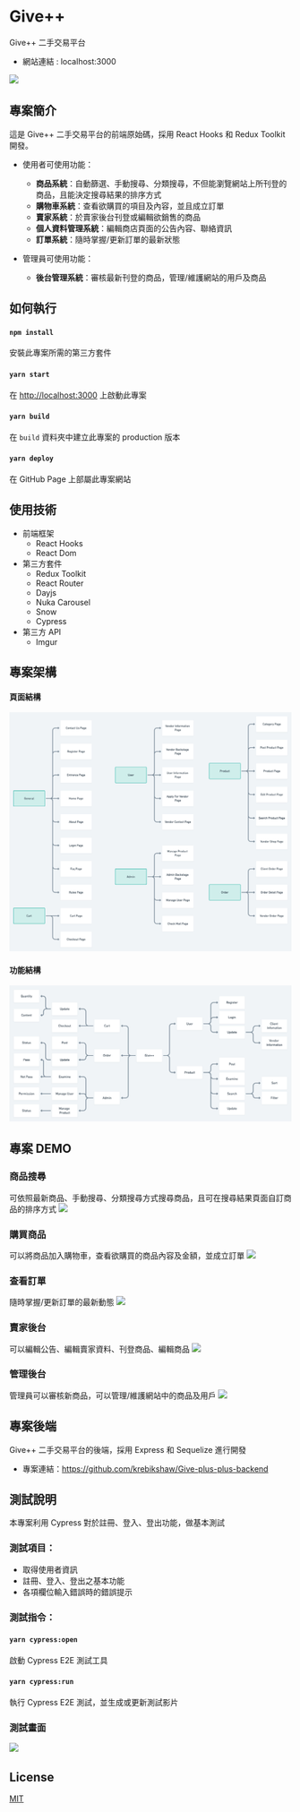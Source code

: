 # Give++
Give++ 二手交易平台
- 網站連結 : localhost:3000

![](https://github.com/krebikshaw/final-project/blob/master/%E9%A6%96%E9%A0%81%E6%88%AA%E5%9C%96.png?raw=true)

## 專案簡介
這是 Give++ 二手交易平台的前端原始碼，採用 React Hooks 和 Redux Toolkit 開發。 

- 使用者可使用功能：
  - **商品系統**：自動篩選、手動搜尋、分類搜尋，不但能瀏覽網站上所刊登的商品，且能決定搜尋結果的排序方式
  - **購物車系統**：查看欲購買的項目及內容，並且成立訂單
  - **賣家系統**：於賣家後台刊登或編輯欲銷售的商品
  - **個人資料管理系統**：編輯商店頁面的公告內容、聯絡資訊
  - **訂單系統**：隨時掌握/更新訂單的最新狀態

- 管理員可使用功能：
  - **後台管理系統**：審核最新刊登的商品，管理/維護網站的用戶及商品

## 如何執行

#### `npm install`
安裝此專案所需的第三方套件

#### `yarn start`
在 [http://localhost:3000](http://localhost:3000) 上啟動此專案

#### `yarn build`
在 `build` 資料夾中建立此專案的 production 版本

#### `yarn deploy`
在 GitHub Page 上部屬此專案網站


## 使用技術
- 前端框架
    - React Hooks
    - React Dom
- 第三方套件
    - Redux Toolkit
    - React Router
    - Dayjs
    - Nuka Carousel
    - Snow
    - Cypress
- 第三方 API
    - Imgur

## 專案架構


#### 頁面結構
![Pages Structure](https://github.com/krebikshaw/final-project/blob/master/d91a479b-a380-4a67-afa5-80eca57d8b7d.png?raw=true)


#### 功能結構
![Feature Structure](https://github.com/krebikshaw/final-project/blob/master/e42723f6-5286-46c1-a5d3-5a5e2b1a4a74.png?raw=true)


## 專案 DEMO

### 商品搜尋
可依照最新商品、手動搜尋、分類搜尋方式搜尋商品，且可在搜尋結果頁面自訂商品的排序方式
![](https://github.com/krebikshaw/final-project/blob/master/%E6%90%9C%E5%B0%8B%E5%95%86%E5%93%81.gif?raw=true)

### 購買商品
可以將商品加入購物車，查看欲購買的商品內容及金額，並成立訂單
![](https://github.com/krebikshaw/final-project/blob/master/%E8%B3%BC%E7%89%A9%E8%BB%8A.gif?raw=true)

### 查看訂單
隨時掌握/更新訂單的最新動態
![](https://github.com/krebikshaw/final-project/blob/master/%E8%A8%82%E5%96%AE.gif?raw=true)

### 賣家後台
可以編輯公告、編輯賣家資料、刊登商品、編輯商品
![](https://github.com/krebikshaw/final-project/blob/master/%E5%88%8A%E7%99%BB%E5%95%86%E5%93%81.gif?raw=true)

### 管理後台
管理員可以審核新商品，可以管理/維護網站中的商品及用戶
![](https://github.com/krebikshaw/final-project/blob/master/%E7%AE%A1%E7%90%86%E5%BE%8C%E5%8F%B0.gif?raw=true)

## 專案後端
Give++ 二手交易平台的後端，採用 Express 和 Sequelize 進行開發
- 專案連結：https://github.com/krebikshaw/Give-plus-plus-backend

## 測試說明
本專案利用 Cypress 對於註冊、登入、登出功能，做基本測試

### 測試項目：
- 取得使用者資訊
- 註冊、登入、登出之基本功能
- 各項欄位輸入錯誤時的錯誤提示

### 測試指令：
#### `yarn cypress:open`
啟動 Cypress E2E 測試工具
#### `yarn cypress:run`
執行 Cypress E2E 測試，並生成或更新測試影片

### 測試畫面
![](https://github.com/krebikshaw/final-project/blob/master/%E6%B8%AC%E8%A9%A6%E7%95%AB%E9%9D%A2.gif?raw=true)

## License

[MIT](https://choosealicense.com/licenses/mit/)

